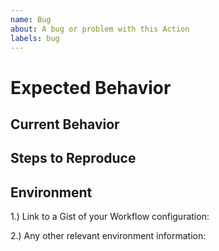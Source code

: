```yaml
---
name: Bug
about: A bug or problem with this Action
labels: bug
---
```


<!-- Please provide a general summary of the issue in the Title above -->

# Expected Behavior

<!-- Explain what you expect to happen -->

## Current Behavior

<!-- Explain what actually happens -->

## Steps to Reproduce

<!-- Explain how to reproduce the problem -->
<!-- If relevant, include code, screenshots or links -->

## Environment

1.) Link to a Gist of your Workflow configuration:

2.) Any other relevant environment information:

```sh

```

